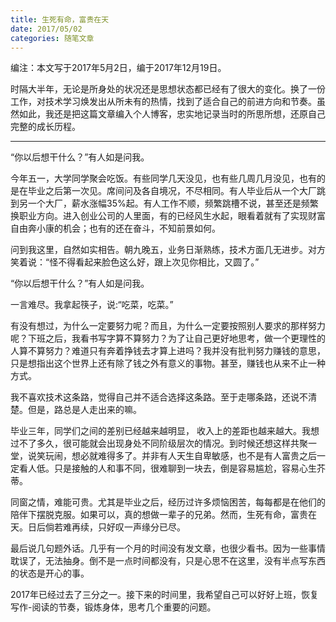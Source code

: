 ```yaml
---
title: 生死有命，富贵在天
date: 2017/05/02
categories: 随笔文章
---
```


编注：本文写于2017年5月2日，编于2017年12月19日。

时隔大半年，无论是所身处的状况还是思想状态都已经有了很大的变化。换了一份工作，对技术学习焕发出从所未有的热情，找到了适合自己的前进方向和节奏。虽然如此，我还是把这篇文章编入个人博客，忠实地记录当时的所思所想，还原自己完整的成长历程。

<!-- more -->
---
“你以后想干什么？”有人如是问我。

今年五一，大学同学聚会吃饭。有些同学几天没见，也有些几周几月没见，也有的是在毕业之后第一次见。席间问及各自境况，不尽相同。有人毕业后从一个大厂跳到另一个大厂，薪水涨幅35%起。有人工作不顺，频繁跳槽不说，甚至还是频繁换职业方向。进入创业公司的人里面，有的已经风生水起，眼看着就有了实现财富自由奔小康的机会；也有的还在奋斗，不知前景如何。

问到我这里，自然如实相告。朝九晚五，业务日渐熟练，技术方面几无进步。对方笑着说：“怪不得看起来脸色这么好，跟上次见你相比，又圆了。”

“你以后想干什么？”有人如是问我。

一言难尽。我拿起筷子，说:“吃菜，吃菜。”

有没有想过，为什么一定要努力呢？而且，为什么一定要按照别人要求的那样努力呢？下班之后，我看书写字算不算努力？为了让自己更好地思考，做一个更理性的人算不算努力？难道只有奔着挣钱去才算上进吗？我并没有批判努力赚钱的意思，只是想指出这个世界上还有除了钱之外有意义的事物。甚至，赚钱也从来不止一种方式。

我不喜欢技术这条路，觉得自己并不适合选择这条路。至于走哪条路，还说不清楚。但是，路总是人走出来的嘛。

毕业三年，同学们之间的差别已经越来越明显， 收入上的差距也越来越大。我想过不了多久，很可能就会出现身处不同阶级层次的情况。到时候还想这样共聚一堂，说笑玩闹，想必就难得多了。并非有人天生自卑敏感，也不是有人富贵之后一定看人低。只是接触的人和事不同，很难聊到一块去，倒是容易尴尬，容易心生芥蒂。

同窗之情，难能可贵。尤其是毕业之后，经历过许多烦恼困苦，每每都是在他们的陪伴下摆脱克服。如果可以，真的想做一辈子的兄弟。然而，生死有命，富贵在天。日后倘若难再续，只好叹一声缘分已尽。

最后说几句题外话。几乎有一个月的时间没有发文章，也很少看书。因为一些事情耽误了，无法抽身。倒不是一点时间都没有，只是心思不在这里，没有半点写东西的状态是开心的事。

2017年已经过去了三分之一。接下来的时间里，我希望自己可以好好上班，恢复写作-阅读的节奏，锻炼身体，思考几个重要的问题。
